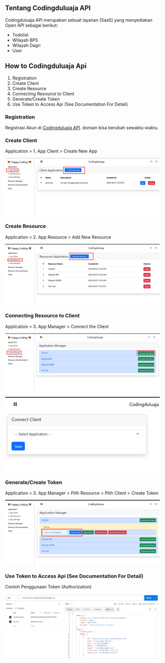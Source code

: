 ## Tentang Codingduluaja API

Codingduluaja API merupakan sebuat layanan (SaaS) yang menyediakan Open API sebagai berikut:

- Todolist
- Wilayah BPS
- Wilayah Dagri
- User

## How to Codingduluaja Api

1. Registration
2. Create Client
3. Create Resource
4. Connecting Resource to Client
5. Generate/Create Token
6. Use Token to Access Api (See Documentation For Detail)


### Registration
Registrasi Akun di [Codingduluaja API](https://codingduluaja.online). domain bisa berubah sewaktu-waktu.

### Create Client
Application > 1. App Client > Create New App

![Create Client](./how-to/create_client.png "Create Client")

### Create Resource
Application > 2. App Resource > Add New Resource

![Create Resource](./how-to/create_resource.png "Create Resource")

### Connecting Resource to Client
Application > 3. App Manager > Connect the Client

![Connect Resource To Client](./how-to/connect_client_to_resource.png "Connect Resource To Client")

![Connect Form](./how-to/connect_form.png "Connect Form")

### Generate/Create Token
Application > 3. App Manager > Pilih Resource > Pilih Client > Create Token

![Create Token](./how-to/create_token.png "Create Token")

### Use Token to Access Api (See Documentation For Detail)
Contoh Penggunaan Token (Authorization)

![Postnan Request Example](./how-to/postman.png "Postnan Request Example")